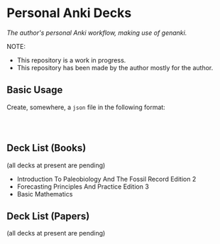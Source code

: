 # Personal Anki Decks

_The author's personal Anki workflow, making use of genanki._

NOTE:

* This repository is a work in progress.
* This repository has been made by the author mostly for the author.

## Basic Usage

Create, somewhere, a `json` file in the following format:

```



```

## Deck List (Books)

(all decks at present are pending)

* Introduction To Paleobiology And The Fossil Record Edition 2
* Forecasting Principles And Practice Edition 3
* Basic Mathematics

## Deck List (Papers)

(all decks at present are pending)
